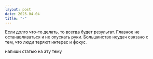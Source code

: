 ```yaml
---
layout: post
date: 2025-04-04
title: "-"
---
```

Если долго что-то делать, то всегда будет результат. Главное не останавливаться и не опускать руки. Большинство неудач связано с тем, что люди теряют интерес и фокус.

напиши статью на эту тему

